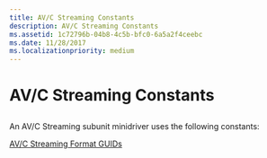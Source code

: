 ```yaml
---
title: AV/C Streaming Constants
description: AV/C Streaming Constants
ms.assetid: 1c72796b-04b8-4c5b-bfc0-6a5a2f4ceebc
ms.date: 11/28/2017
ms.localizationpriority: medium
---
```


# AV/C Streaming Constants


## <span id="ddk_av_c_streaming_constants_ks"></span><span id="DDK_AV_C_STREAMING_CONSTANTS_KS"></span>


An AV/C Streaming subunit minidriver uses the following constants:

[AV/C Streaming Format GUIDs](av-c-streaming-format-guids.md)

 

 





